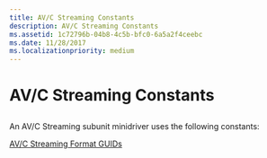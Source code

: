 ```yaml
---
title: AV/C Streaming Constants
description: AV/C Streaming Constants
ms.assetid: 1c72796b-04b8-4c5b-bfc0-6a5a2f4ceebc
ms.date: 11/28/2017
ms.localizationpriority: medium
---
```


# AV/C Streaming Constants


## <span id="ddk_av_c_streaming_constants_ks"></span><span id="DDK_AV_C_STREAMING_CONSTANTS_KS"></span>


An AV/C Streaming subunit minidriver uses the following constants:

[AV/C Streaming Format GUIDs](av-c-streaming-format-guids.md)

 

 





